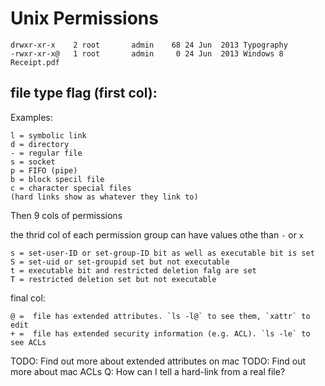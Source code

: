 # Unix Permissions

```
drwxr-xr-x    2 root       admin    68 24 Jun  2013 Typography
-rwxr-xr-x@   1 root       admin     0 24 Jun  2013 Windows 8 Receipt.pdf
```

## file type flag (first col):

Examples:

```
l = symbolic link
d = directory
- = regular file
s = socket
p = FIFO (pipe)
b = block specil file
c = character special files
(hard links show as whatever they link to)
```

Then 9 cols of permissions

the thrid col of each permission group can have values othe than `-` or `x`

```
s = set-user-ID or set-group-ID bit as well as executable bit is set
S = set-uid or set-groupid set but not executable
t = executable bit and restricted deletion falg are set
T = restricted deletion set but not executable
```

final col:

```
@ =  file has extended attributes. `ls -l@` to see them, `xattr` to edit
+ =  file has extended security information (e.g. ACL). `ls -le` to see ACLs
```

TODO: Find out more about extended attributes on mac TODO: Find out more about
mac ACLs Q: How can I tell a hard-link from a real file?
